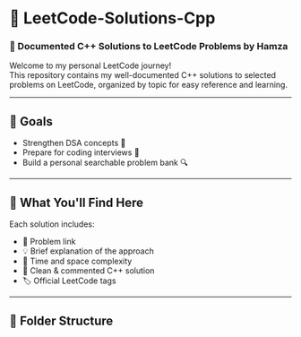 # 📘 LeetCode-Solutions-Cpp

### 🚀 Documented C++ Solutions to LeetCode Problems by **Hamza**

Welcome to my personal LeetCode journey!  
This repository contains my well-documented C++ solutions to selected problems on LeetCode, organized by topic for easy reference and learning.

---

## 🎯 Goals

- Strengthen DSA concepts 💪  
- Prepare for coding interviews 🧠  
- Build a personal searchable problem bank 🔍

---

## 🧠 What You'll Find Here

Each solution includes:
- 🔗 Problem link  
- 💡 Brief explanation of the approach  
- 🧮 Time and space complexity  
- 🧾 Clean & commented C++ solution  
- 🏷️ Official LeetCode tags

---

## 📁 Folder Structure

